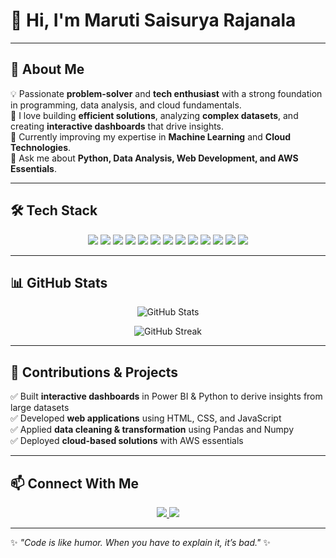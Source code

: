 # 👋 Hi, I'm Maruti Saisurya Rajanala  

---

## 🌟 About Me  

💡 Passionate **problem-solver** and **tech enthusiast** with a strong foundation in programming, data analysis, and cloud fundamentals.  
🔭 I love building **efficient solutions**, analyzing **complex datasets**, and creating **interactive dashboards** that drive insights.  
🌱 Currently improving my expertise in **Machine Learning** and **Cloud Technologies**.  
💬 Ask me about **Python, Data Analysis, Web Development, and AWS Essentials**.  

---

## 🛠️ Tech Stack  

<p align="center">
  <!-- Programming Languages -->
  <img src="https://img.shields.io/badge/Python-3670A0?style=for-the-badge&logo=python&logoColor=ffdd54" />
  <img src="https://img.shields.io/badge/C++-00599C?style=for-the-badge&logo=cplusplus&logoColor=white" />
  <img src="https://img.shields.io/badge/C-283593?style=for-the-badge&logo=c&logoColor=white" />
  <img src="https://img.shields.io/badge/JavaScript-F7DF1E?style=for-the-badge&logo=javascript&logoColor=black" />
  <img src="https://img.shields.io/badge/HTML5-E34F26?style=for-the-badge&logo=html5&logoColor=white" />
  <img src="https://img.shields.io/badge/CSS3-1572B6?style=for-the-badge&logo=css3&logoColor=white" />
  <img src="https://img.shields.io/badge/SQL-1572B6?style=for-the-badge&logo=sql3&logoColor=white" />
  <img src="https://img.shields.io/badge/GIT-1572B6?style=for-the-badge&logo=git3&logoColor=white" />

  <!-- Data & Tools -->
  <img src="https://img.shields.io/badge/Numpy-013243?style=for-the-badge&logo=numpy&logoColor=white" />
  <img src="https://img.shields.io/badge/Pandas-150458?style=for-the-badge&logo=pandas&logoColor=white" />
  <img src="https://img.shields.io/badge/Matplotlib-1572B6?style=for-the-badge&logo=mmatplotlib3&logoColor=white" />
  <img src="https://img.shields.io/badge/PowerBI-F2C811?style=for-the-badge&logo=powerbi&logoColor=black" />
  <img src="https://img.shields.io/badge/AWS-FF9900?style=for-the-badge&logo=amazonaws&logoColor=white" />
</p>

---

## 📊 GitHub Stats  

<p align="center">
  <img src="https://github-readme-stats.vercel.app/api?username=Saisurya-123&show_icons=true&theme=tokyonight" alt="GitHub Stats" />
</p>

<p align="center">
  <img src="https://github-readme-streak-stats.herokuapp.com/?user=Saisurya-123&theme=tokyonight" alt="GitHub Streak" />
</p>

---

## 🚀 Contributions & Projects  

✅ Built **interactive dashboards** in Power BI & Python to derive insights from large datasets  
✅ Developed **web applications** using HTML, CSS, and JavaScript  
✅ Applied **data cleaning & transformation** using Pandas and Numpy  
✅ Deployed **cloud-based solutions** with AWS essentials  

---

## 📫 Connect With Me  

<p align="center">
  <a href="https://www.linkedin.com/in/your-linkedin/maruti-saisurya-rajanala-784a26224" target="_blank">
    <img src="https://img.shields.io/badge/LinkedIn-%230077B5.svg?style=for-the-badge&logo=linkedin&logoColor=white" />
  </a>
  <a href="mailto:your-saisuryarajanala63@gmail.com">
    <img src="https://img.shields.io/badge/Gmail-D14836?style=for-the-badge&logo=gmail&logoColor=white" />
  </a>
</p>

---

✨ _"Code is like humor. When you have to explain it, it’s bad."_ ✨
